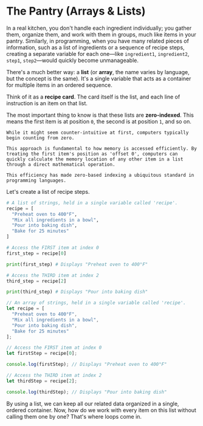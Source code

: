 # The Pantry (Arrays & Lists)

In a real kitchen, you don't handle each ingredient individually; you gather them, organize them, and work with them in groups, much like items in your pantry. Similarly, in programming, when you have many related pieces of information, such as a list of ingredients or a sequence of recipe steps, creating a separate variable for each one—like `ingredient1`, `ingredient2`, `step1`, `step2`—would quickly become unmanageable.

There's a much better way: a **list** (or **array**, the name varies by language, but the concept is the same). It's a single variable that acts as a container for multiple items in an ordered sequence.

Think of it as a **recipe card**. The card itself is the list, and each line of instruction is an item on that list.

The most important thing to know is that these lists are **zero-indexed**. This means the first item is at position `0`, the second is at position `1`, and so on.

```admonish note title="Why zero-indexed?" collapsible=true
While it might seem counter-intuitive at first, computers typically begin counting from zero.

This approach is fundamental to how memory is accessed efficiently. By treating the first item's position as 'offset 0', computers can quickly calculate the memory location of any other item in a list through a direct mathematical operation.

This efficiency has made zero-based indexing a ubiquitous standard in programming languages.
```

Let's create a list of recipe steps.

<!-- langtabs-start -->

```py
# A list of strings, held in a single variable called 'recipe'.
recipe = [
  "Preheat oven to 400°F",
  "Mix all ingredients in a bowl",
  "Pour into baking dish",
  "Bake for 25 minutes"
]

# Access the FIRST item at index 0
first_step = recipe[0]

print(first_step) # Displays "Preheat oven to 400°F"

# Access the THIRD item at index 2
third_step = recipe[2]

print(third_step) # Displays "Pour into baking dish"
```

```js
// An array of strings, held in a single variable called 'recipe'.
let recipe = [
  "Preheat oven to 400°F",
  "Mix all ingredients in a bowl",
  "Pour into baking dish",
  "Bake for 25 minutes"
];

// Access the FIRST item at index 0
let firstStep = recipe[0];

console.log(firstStep); // Displays "Preheat oven to 400°F"

// Access the THIRD item at index 2
let thirdStep = recipe[2];

console.log(thirdStep); // Displays "Pour into baking dish"
```

<!-- langtabs-end -->


By using a list, we can keep all our related data organized in a single, ordered container. Now, how do we work with every item on this list without calling them one by one? That's where loops come in.
